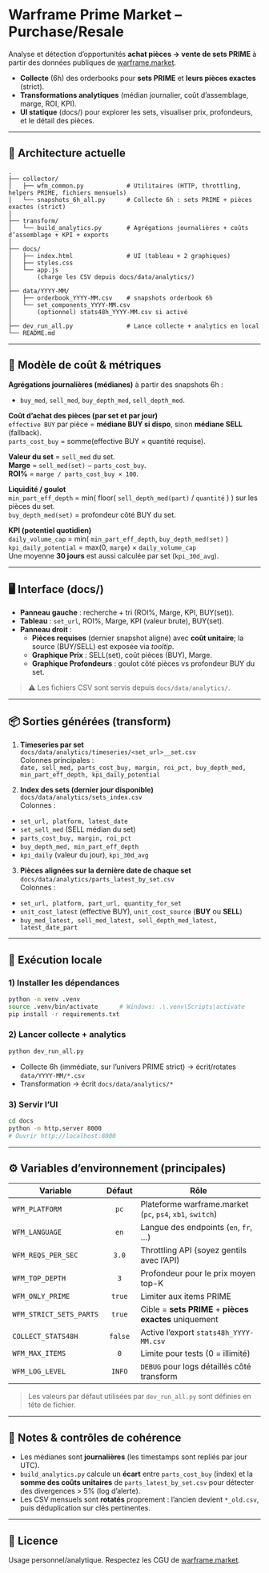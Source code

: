 # Warframe Prime Market – Purchase/Resale

Analyse et détection d’opportunités **achat pièces → vente de sets PRIME** à partir des données publiques de [warframe.market](https://warframe.market).

- **Collecte** (6h) des orderbooks pour **sets PRIME** et **leurs pièces exactes** (strict).
- **Transformations analytiques** (médian journalier, coût d’assemblage, marge, ROI, KPI).
- **UI statique** (docs/) pour explorer les sets, visualiser prix, profondeurs, et le détail des pièces.

---

## 🧱 Architecture actuelle

```
.
├── collector/
│   ├── wfm_common.py            # Utilitaires (HTTP, throttling, helpers PRIME, fichiers mensuels)
│   └── snapshots_6h_all.py      # Collecte 6h : sets PRIME + pièces exactes (strict)
│
├── transform/
│   └── build_analytics.py       # Agrégations journalières + coûts d’assemblage + KPI + exports
│
├── docs/
│   ├── index.html               # UI (tableau + 2 graphiques)
│   ├── styles.css
│   └── app.js
│       (charge les CSV depuis docs/data/analytics/)
│
├── data/YYYY-MM/
│   ├── orderbook_YYYY-MM.csv    # snapshots orderbook 6h
│   └── set_components_YYYY-MM.csv
│       (optionnel) stats48h_YYYY-MM.csv si activé
│
├── dev_run_all.py               # Lance collecte + analytics en local
└── README.md
```

---

## 🔎 Modèle de coût & métriques

**Agrégations journalières (médianes)** à partir des snapshots 6h :
- `buy_med`, `sell_med`, `buy_depth_med`, `sell_depth_med`.

**Coût d’achat des pièces (par set et par jour)**  
`effective BUY` par pièce = **médiane BUY si dispo**, sinon **médiane SELL** (fallback).  
`parts_cost_buy` = somme(effective BUY × quantité requise).

**Valeur du set** = `sell_med` du set.  
**Marge** = `sell_med(set)` − `parts_cost_buy`.  
**ROI%** = `marge / parts_cost_buy × 100`.

**Liquidité / goulot**  
`min_part_eff_depth` = min( floor( `sell_depth_med(part)` / `quantité` ) ) sur les pièces du set.  
`buy_depth_med(set)` = profondeur côté BUY du set.

**KPI (potentiel quotidien)**  
`daily_volume_cap` = min( `min_part_eff_depth`, `buy_depth_med(set)` )  
`kpi_daily_potential` = max(0, `marge`) × `daily_volume_cap`  
Une moyenne **30 jours** est aussi calculée par set (`kpi_30d_avg`).

---

## 🖥️ Interface (docs/)

- **Panneau gauche** : recherche + tri (ROI%, Marge, KPI, BUY(set)).  
- **Tableau** : `set_url`, ROI%, Marge, KPI (valeur brute), BUY(set).  
- **Panneau droit** :
  - **Pièces requises** (dernier snapshot aligné) avec **coût unitaire**; la source (BUY/SELL) est exposée via *tooltip*.
  - **Graphique Prix** : SELL(set), coût pièces (BUY), Marge.
  - **Graphique Profondeurs** : goulot côté pièces vs profondeur BUY du set.

> ⚠️ Les fichiers CSV sont servis depuis `docs/data/analytics/`.

---

## 📦 Sorties générées (transform)

1) **Timeseries par set**  
`docs/data/analytics/timeseries/<set_url>__set.csv`  
Colonnes principales :  
`date, sell_med, parts_cost_buy, margin, roi_pct, buy_depth_med, min_part_eff_depth, kpi_daily_potential`

2) **Index des sets (dernier jour disponible)**  
`docs/data/analytics/sets_index.csv`  
Colonnes :  
- `set_url, platform, latest_date`
- `set_sell_med` (SELL médian du set)
- `parts_cost_buy, margin, roi_pct`
- `buy_depth_med, min_part_eff_depth`
- `kpi_daily` (valeur du jour), `kpi_30d_avg`

3) **Pièces alignées sur la dernière date de chaque set**  
`docs/data/analytics/parts_latest_by_set.csv`  
Colonnes :  
- `set_url, platform, part_url, quantity_for_set`
- `unit_cost_latest` (effective BUY), `unit_cost_source` (**BUY** ou **SELL**)
- `buy_med_latest, sell_med_latest, sell_depth_med_latest, latest_date_part`

---

## 🚀 Exécution locale

### 1) Installer les dépendances
```bash
python -m venv .venv
source .venv/bin/activate      # Windows: .\.venv\Scripts\activate
pip install -r requirements.txt
```

### 2) Lancer collecte + analytics
```bash
python dev_run_all.py
```

- Collecte 6h (immédiate, sur l’univers PRIME strict) → écrit/rotates `data/YYYY-MM/*.csv`
- Transformation → écrit `docs/data/analytics/*`

### 3) Servir l’UI
```bash
cd docs
python -m http.server 8000
# Ouvrir http://localhost:8000
```

---

## ⚙️ Variables d’environnement (principales)

| Variable                 | Défaut | Rôle |
|--------------------------|:------:|------|
| `WFM_PLATFORM`           | `pc`   | Plateforme warframe.market (`pc`, `ps4`, `xb1`, `switch`) |
| `WFM_LANGUAGE`           | `en`   | Langue des endpoints (`en`, `fr`, …) |
| `WFM_REQS_PER_SEC`       | `3.0`  | Throttling API (soyez gentils avec l’API) |
| `WFM_TOP_DEPTH`          | `3`    | Profondeur pour le prix moyen top-K |
| `WFM_ONLY_PRIME`         | `true` | Limiter aux items PRIME |
| `WFM_STRICT_SETS_PARTS`  | `true` | Cible = **sets PRIME** + **pièces exactes** uniquement |
| `COLLECT_STATS48H`       | `false`| Active l’export `stats48h_YYYY-MM.csv` |
| `WFM_MAX_ITEMS`          | `0`    | Limite pour tests (0 = illimité) |
| `WFM_LOG_LEVEL`          | `INFO` | `DEBUG` pour logs détaillés côté transform |

> Les valeurs par défaut utilisées par `dev_run_all.py` sont définies en tête de fichier.

---

## 🧪 Notes & contrôles de cohérence

- Les médianes sont **journalières** (les timestamps sont repliés par jour UTC).
- `build_analytics.py` calcule un **écart** entre `parts_cost_buy` (index) et la **somme des coûts unitaires** de `parts_latest_by_set.csv` pour détecter des divergences > 5% (log d’alerte).
- Les CSV mensuels sont **rotatés** proprement : l’ancien devient `*_old.csv`, puis déduplication sur clés pertinentes.

---

## 📜 Licence

Usage personnel/analytique. Respectez les CGU de [warframe.market](https://warframe.market/terms).
